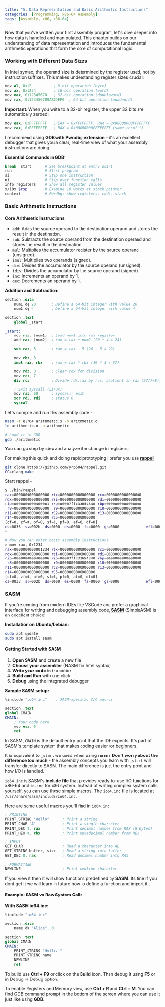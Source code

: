```yaml
---
title: "5. Data Representation and Basic Arithmetic Instructions"
categories: [Programming, x86-64 Assembly]
tags: [Assembly, x86, x86-64]
---
```


Now that you've written your first assembly program, let's dive deeper into how data is handled and manipulated. This chapter builds on our understanding of data representation and introduces the fundamental arithmetic operations that form the core of computational logic.

### Working with Different Data Sizes

In Intel syntax, the operand size is determined by the register used, not by instruction suffixes. This makes understanding register sizes crucial:

```s
mov al, 0x12          ; 8-bit operation (byte)
mov ax, 0x1234        ; 16-bit operation (word)
mov eax, 0x12345678   ; 32-bit operation (doubleword)
mov rax, 0x123456789ABCDEF0  ; 64-bit operation (quadword)
```

**Important:** When you write to a 32-bit register, the upper 32 bits are automatically zeroed:

```s
mov eax, 0xFFFFFFFF   ; EAX = 0xFFFFFFFF, RAX = 0x00000000FFFFFFFF
mov rax, 0xFFFFFFFF   ; RAX = 0x00000000FFFFFFFF (same result!)
```

I recommend using **GDB with Pwndbg extension** - it's an excellent debugger that gives you a clear, real-time view of what your assembly instructions are doing.

**Essential Commands in GDB:**

```bash
break _start      # Set breakpoint at entry point
run               # Start program
si                # Step one instruction
ni                # Step over function calls
info registers    # Show all register values
x/10x $rsp        # Examine 10 words at stack pointer
context           # Pwndbg: show registers, code, stack
```


### Basic Arithmetic Instructions

#### Core Arithmetic Instructions

- `add`: Adds the source operand to the destination operand and stores the result in the destination.  
- `sub`: Subtracts the source operand from the destination operand and stores the result in the destination.
- `mul`: Multiplies the accumulator register by the source operand (unsigned).
- `imul`: Multiplies two operands (signed).
- `div`: Divides the accumulator by the source operand (unsigned).
- `idiv`: Divides the accumulator by the source operand (signed).
- `inc`: Increments an operand by 1.
- `dec`: Decrements an operand by 1.


**Addition and Subtraction:**

```s
section .data
    num1 dq 20       ; Define a 64-bit integer with value 20
    num2 dq 4        ; Define a 64-bit integer with value 4

section .text
    global _start

_start:
    mov rax, [num1]  ; Load num1 into rax register
    add rax, [num2]  ; rax = rax + num2 (20 + 4 = 24)

    sub rax, 5       ; rax = rax - 5 (24 - 5 = 19)

    mov rbx, 3       
    imul rax, rbx    ; rax = rax * rbx (19 * 3 = 57)

    mov rdx, 0       ; Clear rdx for division
    mov rcx, 7       
    div rcx          ; Divide rdx:rax by rcx; quotient in rax (57/7=8), remainder in rdx (1)

    ; Exit syscall (Linux)
    mov rax, 60      ; syscall: exit
    xor rdi, rdi     ; status 0
    syscall

```

Let's compile and run this assembly code -

```bash
nasm -f elf64 arithmetic.s -o arithmetic.o
ld arithmetic.o -o arithmetic

# Load it in GDB
gdb ./arithmetic
```

You can go step by step and analyze the change in registers.

For making this quick and doing rapid prototyping I prefer you use **[rappel](https://github.com/yrp604/rappel)**

```bash
git clone https://github.com/yrp604/rappel.git
CC=clang make
```

Start rappel -

```bash
$ ./bin/rappel 
rax=0000000000000000 rbx=0000000000000000 rcx=0000000000000000
rdx=0000000000000000 rsi=0000000000000000 rdi=0000000000000000
rip=0000000000400001 rsp=00007ffc33654340 rbp=0000000000000000
 r8=0000000000000000  r9=0000000000000000 r10=0000000000000000
r11=0000000000000000 r12=0000000000000000 r13=0000000000000000
r14=0000000000000000 r15=0000000000000000
[cf=0, zf=0, of=0, sf=0, pf=0, af=0, df=0]
cs=0033  ss=002b  ds=0000  es=0000  fs=0000  gs=0000            efl=00000202
> 

# Now you can enter basic assembly instructions
> mov rax, 0x1234
rax=0000000000001234 rbx=0000000000000000 rcx=0000000000000000
rdx=0000000000000000 rsi=0000000000000000 rdi=0000000000000000
rip=0000000000400006 rsp=00007ffc33654340 rbp=0000000000000000
 r8=0000000000000000  r9=0000000000000000 r10=0000000000000000
r11=0000000000000000 r12=0000000000000000 r13=0000000000000000
r14=0000000000000000 r15=0000000000000000
[cf=0, zf=0, of=0, sf=0, pf=0, af=0, df=0]
cs=0033  ss=002b  ds=0000  es=0000  fs=0000  gs=0000            efl=00000202
```


### SASM

If you're coming from modern IDEs like VSCode and prefer a graphical interface for writing and debugging assembly code, **[SASM](https://dman95.github.io/SASM/english.html)** (SimpleASM) is an excellent choice!

**Installation on Ubuntu/Debian:**

```bash
sudo apt update
sudo apt install sasm
```

#### Getting Started with SASM

1. **Open SASM** and create a new file
2. **Choose your assembler** (NASM for Intel syntax)
3. **Write your code** in the editor
4. **Build and Run** with one click
5. **Debug** using the integrated debugger

**Sample SASM setup:**

```s
%include "io64.inc"    ; SASM-specific I/O macros

section .text
global CMAIN
CMAIN:
    ; Your code here
    mov eax, 0
    ret
```

In SASM, `CMAIN` is the default entry point that the IDE expects. It's part of SASM's template system that makes coding easier for beginners.

It is equivalent to `_start` we used when using **nasm**. **Don't worry about the difference too much** - the assembly concepts you learn with `_start` will transfer directly to SASM. The main difference is just the entry point and how I/O is handled.

`io64.inc` is SASM's **include file** that provides ready-to-use I/O functions for x86-64 and `io.inc` for x86 system. Instead of writing complex system calls yourself, you can use these simple macros. 
The `io64.inc` file is located at `/usr/share/sasm/include/io64.inc`.

Here are some useful macros you'll find in `io64.inc`:

```s
; PRINTING
PRINT_STRING "Hello"      ; Print a string
PRINT_CHAR 'A'            ; Print a single character
PRINT_DEC 8, rax          ; Print decimal number from RAX (8 bytes)
PRINT_HEX 8, rbx          ; Print hexadecimal number from RBX

; INPUT  
GET_CHAR                  ; Read a character into AL
GET_STRING buffer, size   ; Read a string into buffer
GET_DEC 8, rax            ; Read decimal number into RAX

; FORMATTING
NEWLINE                   ; Print newline character
```


If you view it then it will show functions predefined by **SASM**. Its fine if you dont get it we will learn in future how to define a function and import it .

#### Example: SASM vs Raw System Calls

**With SASM io64.inc:**

```s
%include "io64.inc"

section .data
    name db "Alice", 0

section .text
global CMAIN
CMAIN:
    PRINT_STRING "Hello, "
    PRINT_STRING name
    NEWLINE
    ret
```

To build use **Ctrl + F9** or click on the **Build** icon. Then debug it using **F5** or in Debug -> Debug option.

To enable Registers and Memory view, use **Ctrl + R** and **Ctrl + M**.
You can find GDB command prompt in the bottom of the screen where you can use it just like using **GDB**.

